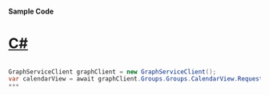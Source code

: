 #### Sample Code
# [C#](#tab/c-sharp)

```C#

GraphServiceClient graphClient = new GraphServiceClient();
var calendarView = await graphClient.Groups.Groups.CalendarView.Request().GetAsync();
*** 

```